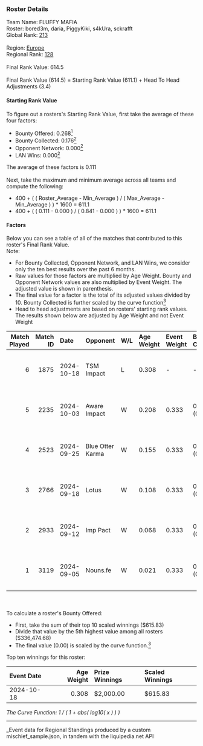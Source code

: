 ### Roster Details<br />
Team Name: FLUFFY MAFIA<br />
Roster: bored3m, daria, PiggyKiki, s4kUra, sckrafft<br />
Global Rank: [213](../../standings_global_2025_03_01.md)<br />
<br />
Region: [Europe]( ../../standings_europe_2025_03_01.md)<br />
Regional Rank: [128]( ../../standings_europe_2025_03_01.md)<br />
<br />
Final Rank Value:  614.5<br />
<br />
Final Rank Value (614.5) = Starting Rank Value (611.1) + Head To Head Adjustments (3.4)<br />

#### Starting Rank Value<br />
To figure out a rosters's Starting Rank Value, first take the average of these four factors:<br />
- Bounty Offered: 0.268[<sup>1</sup>](#table2)
- Bounty Collected: 0.176[<sup>2</sup>](#table1)
- Opponent Network: 0.000[<sup>2</sup>](#table1)
- LAN Wins: 0.000[<sup>2</sup>](#table1)

The average of these factors is 0.111<br />
<br />
Next, take the maximum and minimum average across all teams and compute the following:<br />
- 400 + ( ( Roster_Average - Min_Average ) / ( Max_Average - Min_Average ) ) * 1600 = 611.1
- 400 + ( ( 0.111 - 0.000 ) / ( 0.841 - 0.000 ) ) * 1600 = 611.1


#### Factors<br />
Below you can see a table of all of the matches that contributed to this roster's Final Rank Value.<br />
Note:<br />

- For Bounty Collected, Opponent Network, and LAN Wins, we consider only the ten best results over the past 6 months.
- Raw values for those factors are multiplied by Age Weight. Bounty and Opponent Network values are also multiplied by Event Weight. The adjusted value is shown in parenthesis.
- The final value for a factor is the total of its adjusted values divided by 10. Bounty Collected is further scaled by the curve function[<sup>3</sup>](#curveFunction)
- Head to head adjustments are based on rosters' starting rank values. The results shown below are adjusted by Age Weight and not Event Weight
<span id="table1"></span><br />


| Match Played | Match ID | Date       | Opponent         | W/L | Age Weight | Event Weight | Bounty Collected | Opponent Network | LAN Wins  | H2H Adj. | Roster                                      |
| -: | -: | :- | :- | :- | :- | :- | :- | :- | :- | -: | :- |
|            6 |     1875 | 2024-10-18 | TSM Impact       | L   | 0.308      | -            | -                | -                | -         |    -5.03 | bored3m, daria, PiggyKiki, s4kUra, sckrafft |
|            5 |     2235 | 2024-10-03 | Aware Impact     | W   | 0.208      | 0.333        | 0.001 (0.000)    | 0.010 (0.001)    | 0 (0.000) |     3.08 | bored3m, daria, PiggyKiki, s4kUra, sckrafft |
|            4 |     2523 | 2024-09-25 | Blue Otter Karma | W   | 0.155      | 0.333        | 0.001 (0.000)    | 0.008 (0.000)    | 0 (0.000) |     2.31 | bored3m, daria, PiggyKiki, s4kUra, sckrafft |
|            3 |     2766 | 2024-09-18 | Lotus            | W   | 0.108      | 0.333        | 0.001 (0.000)    | 0.004 (0.000)    | 0 (0.000) |     1.60 | bored3m, daria, PiggyKiki, s4kUra, sckrafft |
|            2 |     2933 | 2024-09-12 | Imp Pact         | W   | 0.068      | 0.333        | 0.002 (0.000)    | 0.041 (0.001)    | 0 (0.000) |     1.07 | bored3m, daria, PiggyKiki, s4kUra, sckrafft |
|            1 |     3119 | 2024-09-05 | Nouns.fe         | W   | 0.021      | 0.333        | 0.001 (0.000)    | 0.091 (0.001)    | 0 (0.000) |     0.33 | bored3m, mira, PiggyKiki, s4kUra, sckrafft  |

<br />
<span id="table2"></span><br />
To calculate a roster's Bounty Offered:<br />

- First, take the sum of their top 10 scaled winnings ($615.83)
- Divide that value by the 5th highest value among all rosters ($336,474.68)
- The final value (0.00) is scaled by the curve function.[<sup>3</sup>](#curveFunction)

Top ten winnings for this roster:<br />

| Event Date | Age Weight | Prize Winnings | Scaled Winnings |
| :- | -: | :- | :- |
| 2024-10-18 |      0.308 | $2,000.00      | $615.83         |


<span id="curveFunction"></span>_The Curve Function: 1 / ( 1 + abs( log10( x ) ) )_<br />

---
_Event data for Regional Standings produced by a custom mischief_sample.json, in tandem with the liquipedia.net API<br />
